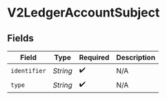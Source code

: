 # V2LedgerAccountSubject


## Fields

| Field              | Type               | Required           | Description        |
| ------------------ | ------------------ | ------------------ | ------------------ |
| `identifier`       | *String*           | :heavy_check_mark: | N/A                |
| `type`             | *String*           | :heavy_check_mark: | N/A                |